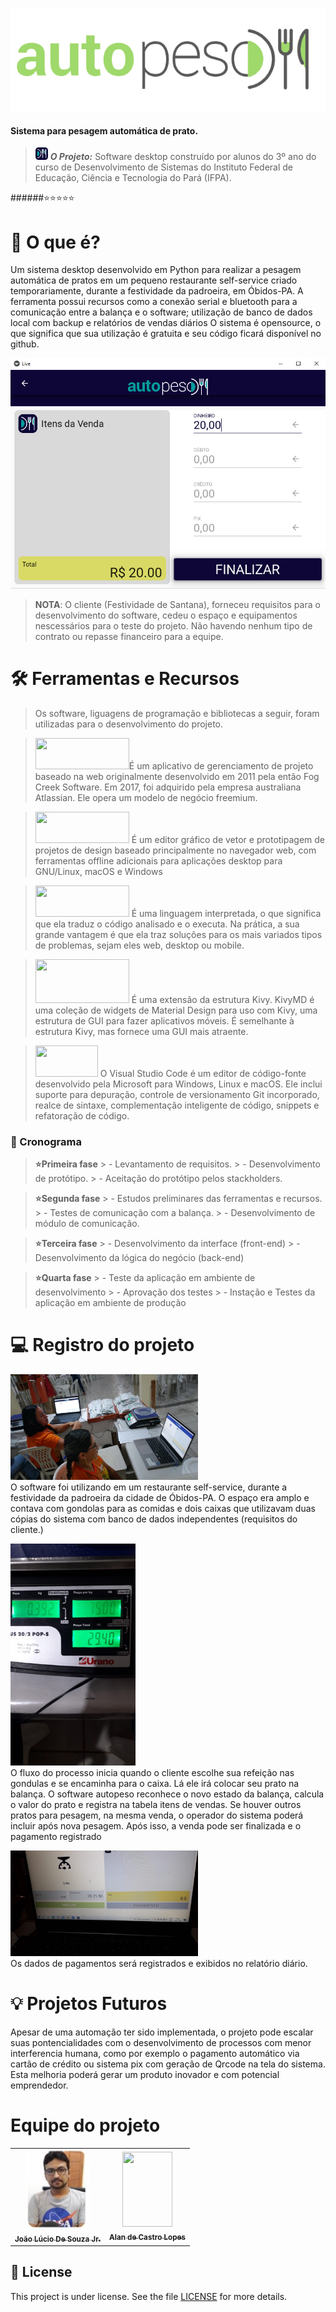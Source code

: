 
![title](./assets/images/logo.png)

#### Sistema para pesagem automática de prato.

> <img src="./assets/images/logo.jpg"  width="20" height="20"> **_O Projeto:_**  Software desktop construído por alunos do 3º ano do curso de Desenvolvimento de Sistemas do Instituto Federal de Educação, Ciência e Tecnologia do Pará (IFPA).

######⭐⭐⭐⭐⭐

# 🚀 O que é?
Um sistema desktop desenvolvido em Python para realizar a pesagem automática de pratos em um pequeno restaurante self-service criado temporariamente, durante a festividade da padroeira, em Óbidos-PA. A ferramenta possui recursos como a conexão serial e bluetooth para a comunicação entre a balança e o software; utilização de banco de dados local com backup e relatórios de vendas diários
O sistema é opensource, o que significa que sua utilização é gratuita e seu código ficará disponível no github.

![title](./assets/images/Capturar.png)

> __NOTA__: O cliente (Festividade de Santana), forneceu requisitos para o desenvolvimento do software, cedeu o espaço e equipamentos nescessários para o teste do projeto. Não havendo nenhum tipo de contrato ou repasse financeiro para a equipe. 



# 🛠 Ferramentas e Recursos
> Os software, liguagens de programação e bibliotecas a seguir, foram utilizadas para o desenvolvimento do projeto.



> <img src="https://logos-download.com/wp-content/uploads/2016/06/Trello_logo_gradient.jpg"  width="150" height="50">É um aplicativo de gerenciamento de projeto baseado na web originalmente desenvolvido em 2011 pela então Fog Creek Software. Em 2017, foi adquirido pela empresa australiana Atlassian. Ele opera um modelo de negócio freemium.

> <img src="https://seeklogo.com/images/F/figma-logo-3C82F1B96E-seeklogo.com.png"  width="150" height="50"> É um editor gráfico de vetor e prototipagem de projetos de design baseado principalmente no navegador web, com ferramentas offline adicionais para aplicações desktop para GNU/Linux, macOS e Windows


> <img src="https://upload.wikimedia.org/wikipedia/commons/thumb/f/f8/Python_logo_and_wordmark.svg/486px-Python_logo_and_wordmark.svg.png"  width="150" height="50"> É uma linguagem interpretada, o que significa que ela traduz o código analisado e o executa. Na prática, a sua grande vantagem é que ela traz soluções para os mais variados tipos de problemas, sejam eles web, desktop ou mobile.

> <img src="https://repository-images.githubusercontent.com/284716598/5af8e880-d8ba-11ea-9ce1-e5e8d603143f"  width="150" height="70"> É uma extensão da estrutura Kivy. KivyMD é uma coleção de widgets de Material Design para uso com Kivy, uma estrutura de GUI para fazer aplicativos móveis. É semelhante à estrutura Kivy, mas fornece uma GUI mais atraente.


> <img  src="https://miro.medium.com/v2/resize:fit:720/format:webp/1*cn_XBD307E3lObHk511Qqg.png" width='100' height='50'> O Visual Studio Code é um editor de código-fonte desenvolvido pela Microsoft para Windows, Linux e macOS. Ele inclui suporte para depuração, controle de versionamento Git incorporado, realce de sintaxe, complementação inteligente de código, snippets e refatoração de código.

### 📆 Cronograma

> __⭐Primeira fase__
       > - Levantamento de requisitos.
       > - Desenvolvimento de protótipo.
       > - Aceitação do protótipo pelos stackholders.

> __⭐Segunda fase__
       > - Estudos preliminares das ferramentas e recursos.
       > - Testes de comunicação com a balança.
       > - Desenvolvimento de módulo de comunicação.

> __⭐Terceira fase__
       > - Desenvolvimento da interface (front-end)
       > - Desenvolvimento da lógica do negócio (back-end)

> __⭐Quarta fase__
       > - Teste da aplicação em ambiente de desenvolvimento
       > - Aprovação dos testes
       > - Instação e Testes da aplicação em ambiente de produção

# 💻 Registro do projeto
<img src="./assets/images/IMG1.jpeg" width="300px">\
O software foi utilizando em um restaurante self-service, durante a festividade da padroeira da cidade de Óbidos-PA.
O espaço era amplo e contava com gondolas para as comidas e dois caixas que utilizavam duas cópias do sistema com banco de dados independentes (requisitos do cliente.)

<img src="./assets/images/IMG3.jpg" width="200x">\
O fluxo do processo inicia quando o cliente escolhe sua refeição nas gondulas e se encaminha para o caixa. Lá ele irá colocar seu prato na balança. O software autopeso reconhece o novo estado da balança, calcula o valor do prato e registra na tabela itens de vendas. Se houver outros pratos para pesagem, na mesma venda, o operador do sistema poderá incluir após nova pesagem. Após isso, a venda pode ser finalizada e o pagamento registrado

<img src="./assets/images/IMG2.jpg" width="300px">\
Os dados de pagamentos será registrados e exibidos no relatório diário.


# 💡 Projetos Futuros

Apesar de uma automação ter sido implementada, o projeto pode escalar suas pontencialidades com o desenvolvimento de processos com menor interferencia humana, como por exemplo o pagamento automático via cartão de crédito ou sistema pix com geração de Qrcode na tela do sistema. Esta melhoria poderá gerar um produto inovador e com potencial emprendedor.

# Equipe do projeto
<table>
  <tr>
    <td align="center">
      <a href="#">
        <img src="./assets/colaboradores/joao.jpg" width="100px;" alt="joao"><br>
        <sub>
          <b>João Lúcio De Souza Jr.</b>
        </sub>
      </a>
    </td>
    <td align="center">
      <a href="#">
        <img src="https://scontent.fbel3-1.fna.fbcdn.net/v/t39.30808-6/314933293_1424113108080542_8546133591944403104_n.jpg?_nc_cat=103&ccb=1-7&_nc_sid=09cbfe&_nc_eui2=AeGEjpFzOTcDqD6s4_V_qQ43ZgPEbQh2v_5mA8RtCHa__inQ4UQKNGmuS99_Mwad3wffgZaE-kIhUbr-Yhvlx7jU&_nc_ohc=zG-rIt7_9e0AX-4zLfD&_nc_ht=scontent.fbel3-1.fna&oh=00_AfA_iN4EfD9ErwfIGsjkNYybb0dficA0hfrrFV7yr6O_eg&oe=63F01E14" width="80px" height='120'><br>
        <sub>
          <b>Alan de Castro Lopes</b>
        </sub>
      </a>
    </td>
    

  </tr>
</table>

## 📝 License
This project is under license. See the file [LICENSE](LICENSE.md) for more details.